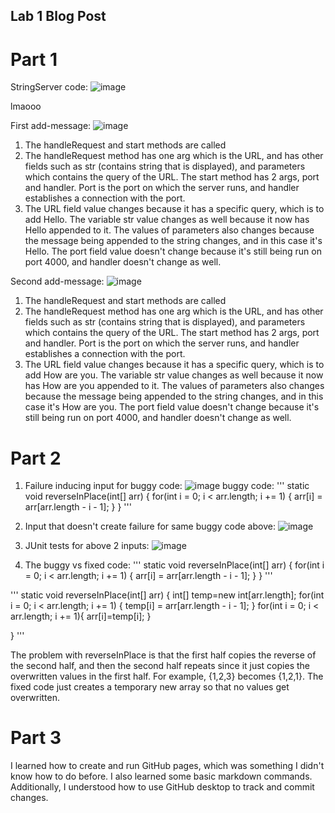 ## Lab 1 Blog Post

# Part 1

StringServer code:
![image](https://user-images.githubusercontent.com/35607410/215358740-b7fc687e-17c1-48e9-9be1-3b87da40af11.png)

lmaooo

First add-message:
![image](https://media.discordapp.net/attachments/1033930534004477983/1069377704060792982/image.png)
1. The handleRequest and start methods are called
2. The handleRequest method has one arg which is the URL, and has other fields such as str (contains string that is displayed), and parameters which contains the query of the URL. The start method has 2 args, port and handler. Port is the port on which the server runs, and handler establishes a connection with the port.
3. The URL field value changes because it has a specific query, which is to add Hello. The variable str value changes as well because it now has Hello appended to it. The values of parameters also changes because the message being appended to the string changes, and in this case it's Hello. The port field value doesn't change because it's still being run on port 4000, and handler doesn't change as well.

Second add-message:
![image](https://user-images.githubusercontent.com/35607410/215358791-049c6eb1-2db5-4874-9834-015f42f43588.png)
1. The handleRequest and start methods are called
2. The handleRequest method has one arg which is the URL, and has other fields such as str (contains string that is displayed), and parameters which contains the query of the URL. The start method has 2 args, port and handler. Port is the port on which the server runs, and handler establishes a connection with the port.
3. The URL field value changes because it has a specific query, which is to add How are you. The variable str value changes as well because it now has How are you appended to it. The values of parameters also changes because the message being appended to the string changes, and in this case it's How are you. The port field value doesn't change because it's still being run on port 4000, and handler doesn't change as well.

# Part 2

1. Failure inducing input for buggy code:
![image](https://user-images.githubusercontent.com/35607410/215367864-0bfdd764-4c43-4b33-ac90-ec683d416b17.png)
buggy code:
'''
static void reverseInPlace(int[] arr) {
  for(int i = 0; i < arr.length; i += 1) {
    arr[i] = arr[arr.length - i - 1];
  }
}
'''

2. Input that doesn't create failure for same buggy code above:
![image](https://user-images.githubusercontent.com/35607410/215368203-3f10259f-e803-45ba-9496-973cf7c271b8.png)

3. JUnit tests for above 2 inputs:
![image](https://user-images.githubusercontent.com/35607410/215368350-125a3497-2067-4793-9739-c19ddda1cf0c.png)

4. The buggy vs fixed code:
'''
static void reverseInPlace(int[] arr) {
  for(int i = 0; i < arr.length; i += 1) {
    arr[i] = arr[arr.length - i - 1];
  }
}
'''
  
'''
static void reverseInPlace(int[] arr) {
  int[] temp=new int[arr.length];
  for(int i = 0; i < arr.length; i += 1) {
    temp[i] = arr[arr.length - i - 1];
  }
  for(int i = 0; i < arr.length; i += 1){
    arr[i]=temp[i];
  }
    
}
'''

  The problem with reverseInPlace is that the first half copies the reverse of the second half, and then the second half repeats since it just copies the overwritten values in the first half. For example, {1,2,3} becomes {1,2,1}. The fixed code just creates a temporary new array so that no values get overwritten.

# Part 3
I learned how to create and run GitHub pages, which was something I didn't know how to do before. I also learned some basic markdown commands. Additionally, I understood how to use GitHub desktop to track and commit changes. 
